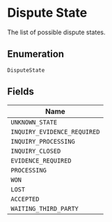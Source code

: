 
# Dispute State

The list of possible dispute states.

## Enumeration

`DisputeState`

## Fields

| Name |
|  --- |
| `UNKNOWN_STATE` |
| `INQUIRY_EVIDENCE_REQUIRED` |
| `INQUIRY_PROCESSING` |
| `INQUIRY_CLOSED` |
| `EVIDENCE_REQUIRED` |
| `PROCESSING` |
| `WON` |
| `LOST` |
| `ACCEPTED` |
| `WAITING_THIRD_PARTY` |

